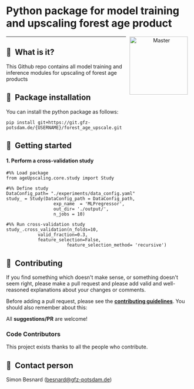 # Python package for model training and upscaling forest age product
<p align="center">
<a href="https://git.gfz-potsdam.de/besnard/forest_age_upscale">
    <img src="https://media.gfz-potsdam.de/gfz/wv/pic/Bildarchiv/gfz/GFZ-CD_LogoRGB_en.png" alt="Master" height="158px" hspace="10px" vspace="0px" align="right">
  </a>
</p>

***

## :memo: &nbsp;What is it?
This Github repo contains all model training and inference modules for upscaling of forest age products

## :anger: &nbsp;Package installation
You can install the python package as follows:
```
pip install git+https://git.gfz-potsdam.de/{USERNAME}/forest_age_upscale.git
```

## :notebook_with_decorative_cover: &nbsp;Getting started

#### 1. Perform a cross-validation study

```
#%% Load package
from ageUpscaling.core.study import Study
```

```
#%% Define study
DataConfig_path= "./experiments/data_config.yaml"
study_ = Study(DataConfig_path = DataConfig_path,
                  exp_name  = 'MLPregressor',
                  out_dir= './output/',
                  n_jobs = 10)
```
 
```
#%% Run cross-validation study
study_.cross_validation(n_folds=10, 
			valid_fraction=0.3, 
			feature_selection=False,
                       feature_selection_method= 'recursive')
```

## :busts_in_silhouette: &nbsp;Contributing
If you find something which doesn't make sense, or something doesn't seem right, please make a pull request and please add valid and well-reasoned explanations about your changes or comments.

Before adding a pull request, please see the **[contributing guidelines](.github/CONTRIBUTING.md)**. You should also remember about this:

All **suggestions/PR** are welcome!

### Code Contributors
This project exists thanks to all the people who contribute.

## :email: &nbsp;Contact person
Simon Besnard (besnard@gfz-potsdam.de)

